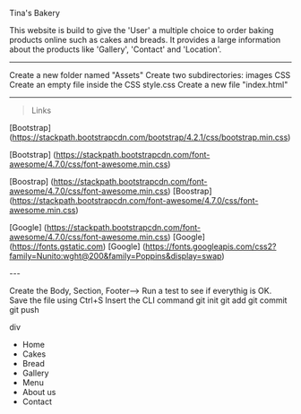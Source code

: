 <!--Title and Information about the site-->

Tina's Bakery

This website is build to give the 'User' a multiple choice to order baking products online such as cakes and breads.
It provides a large information about the products like 'Gallery', 'Contact' and 'Location'.

---

<!--File and Folders-->

Create a new folder named "Assets"
Create two subdirectories:
    images
    CSS
Create an empty file inside the CSS
    style.css 
Create a new file "index.html"

---

<!--Head contents
   
Upload the!DOCTYPE in the index.html
Change the tittle to "Tina's Bakery"-->

> Links
<!--Add links to the Head content-->

<!--Boostrap cdn version 4.2.1-->
[Bootstrap] (https://stackpath.bootstrapcdn.com/bootstrap/4.2.1/css/bootstrap.min.css)


<!--Boostrap fontawesome-->
[Bootstrap] (https://stackpath.bootstrapcdn.com/font-awesome/4.7.0/css/font-awesome.min.css)


<!--Boostrap js-->
[Boostrap] (https://stackpath.bootstrapcdn.com/font-awesome/4.7.0/css/font-awesome.min.css)
[Boostrap] (https://stackpath.bootstrapcdn.com/font-awesome/4.7.0/css/font-awesome.min.css)

 
<!--Google fonts-->
[Google] (https://stackpath.bootstrapcdn.com/font-awesome/4.7.0/css/font-awesome.min.css)
[Google] (https://fonts.gstatic.com)
[Google] (https://fonts.googleapis.com/css2?family=Nunito:wght@200&family=Poppins&display=swap)


<!--CSS/style.css-->
<link rel="stylesheet" href="assets/css/style.css" />
---

<!--The body-->

Create the Body, Section, Footer-->
Run a test to see if everythig is OK.
Save the file using Ctrl+S
Insert the CLI command
git init
git add
git commit
git push

<!--Copy an navbar bootstrap from bootstrap-->
div
   * Home
   * Cakes
   * Bread
   * Gallery
   * Menu
   * About us
   * Contact


